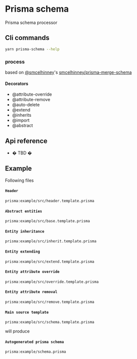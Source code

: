 # Prisma schema #

Prisma schema processor

## Cli commands

```bash
yarn prisma-schema --help
```

### **process**

based on [@smcelhinney]( https://github.com/smcelhinney )'s [smcelhinney/prisma-merge-schema]( https://github.com/smcelhinney/prisma-merge-schema )

#### Decorators

* @attribute-override
* @attribute-remove
* @auto-delete
* @extend
* @inherits
* @import
* @abstract

## Api reference
* � TBD �

## Example

Following files

#### **`Header`**
```prisma:example/src/header.template.prisma```

#### **`Abstract entities`**
```prisma:example/src/base.template.prisma```

#### **`Entity inheritance`**
```prisma:example/src/inherit.template.prisma```

#### **`Entity extending`**
```prisma:example/src/extend.template.prisma```

#### **`Entity attribute override`**
```prisma:example/src/override.template.prisma```

#### **`Entity attribute removal`**
```prisma:example/src/remove.template.prisma```

#### **`Main source template`**
```prisma:example/src/schema.template.prisma```

will produce

#### **`Autogenerated prisma schema`**
```prisma:example/schema.prisma```
